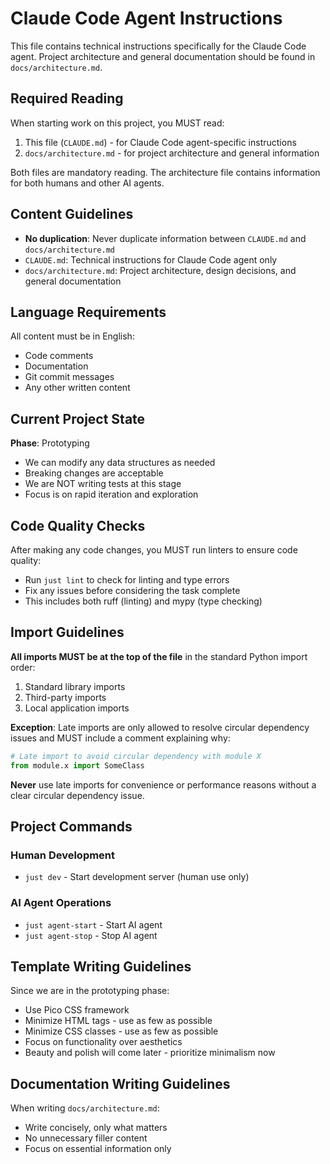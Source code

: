 # Claude Code Agent Instructions

This file contains technical instructions specifically for the Claude Code agent. Project architecture and general documentation should be found in `docs/architecture.md`.

## Required Reading

When starting work on this project, you MUST read:
1. This file (`CLAUDE.md`) - for Claude Code agent-specific instructions
2. `docs/architecture.md` - for project architecture and general information

Both files are mandatory reading. The architecture file contains information for both humans and other AI agents.

## Content Guidelines

- **No duplication**: Never duplicate information between `CLAUDE.md` and `docs/architecture.md`
- `CLAUDE.md`: Technical instructions for Claude Code agent only
- `docs/architecture.md`: Project architecture, design decisions, and general documentation

## Language Requirements

All content must be in English:
- Code comments
- Documentation
- Git commit messages
- Any other written content

## Current Project State

**Phase**: Prototyping
- We can modify any data structures as needed
- Breaking changes are acceptable
- We are NOT writing tests at this stage
- Focus is on rapid iteration and exploration

## Code Quality Checks

After making any code changes, you MUST run linters to ensure code quality:
- Run `just lint` to check for linting and type errors
- Fix any issues before considering the task complete
- This includes both ruff (linting) and mypy (type checking)

## Import Guidelines

**All imports MUST be at the top of the file** in the standard Python import order:
1. Standard library imports
2. Third-party imports
3. Local application imports

**Exception**: Late imports are only allowed to resolve circular dependency issues and MUST include a comment explaining why:
```python
# Late import to avoid circular dependency with module X
from module.x import SomeClass
```

**Never** use late imports for convenience or performance reasons without a clear circular dependency issue.

## Project Commands

### Human Development
- `just dev` - Start development server (human use only)

### AI Agent Operations
- `just agent-start` - Start AI agent
- `just agent-stop` - Stop AI agent

## Template Writing Guidelines

Since we are in the prototyping phase:
- Use Pico CSS framework
- Minimize HTML tags - use as few as possible
- Minimize CSS classes - use as few as possible
- Focus on functionality over aesthetics
- Beauty and polish will come later - prioritize minimalism now

## Documentation Writing Guidelines

When writing `docs/architecture.md`:
- Write concisely, only what matters
- No unnecessary filler content
- Focus on essential information only